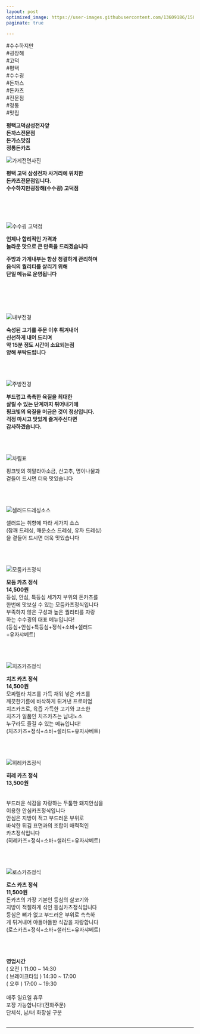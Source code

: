 ```yaml
---
layout: post
optimized_image: https://user-images.githubusercontent.com/13609186/158834851-5c5d7736-001b-448d-8bb6-eb99f2f16233.jpg
paginate: true

---
```


#수수하지만<br>
#굉장해<br>
#고덕<br>
#평택<br>
#수수굉<br>
#돈까스<br>
#돈카츠<br>
#전문점<br>
#정통<br>
#맛집<br>

**평택고덕삼성전자앞**<br>
**돈까스전문점**<br>
**돈가스맛집**<br>
**정통돈카츠**<br>


![가게전면사진](https://github.com/choijangwook/cjw/assets/13609186/a93f4325-53b1-47db-884d-ae5fa41673c2)

**평택 고덕 삼성전자 사거리에 위치한** <br>
**돈카츠전문점입니다.** <br>
**수수하지만굉장해(수수굉) 고덕점** <br>
<br>
<br>
<br>
<br>

![수수굉 고덕점](https://github.com/choijangwook/cjw/assets/13609186/033cfa9e-2243-4033-966f-fb33ad3cde34)

**언제나 합리적인 가격과** <br>
**놀라운 맛으로 큰 만족을 드리겠습니다** <br>

**주방과 가게내부는 항상 청결하게 관리하며** <br>
**음식의 퀄리티를 살리기 위해** <br>
**단일 메뉴로 운영됩니다** <br>

<br>
<br>
<br>
<br>

![내부전경](https://github.com/choijangwook/cjw/assets/13609186/6c94094a-112b-483f-8931-5453f78052e1)

**숙성된 고기를 주문 이후 튀겨내어** <br>
**신선하게 내어 드리며** <br>
**약 15분 정도 시간이 소요되는점** <br>
**양해 부탁드립니다** <br>
<br>
<br>
<br>

![주방전경](https://github.com/choijangwook/cjw/assets/13609186/8b66e71c-5549-4cbc-b67b-999a5950fcaf)

**부드럽고 촉촉한 육질을 최대한** <br>
**살릴 수 있는 단계까지 튀어내기에** <br>
**핑크빛의 육질을 머금은 것이 정상입니다.** <br>
**걱정 마시고 맛있게 즐겨주신다면** <br>
**감사하겠습니다.** <br>
<br>
<br>
<br>

![차림표](https://github.com/choijangwook/cjw/assets/13609186/2eb15ec2-8d6a-4c72-93de-d2fb95c99457)

핑크빛의 히말라야소금, 산고추, 명이나물과 <br>
곁들어 드시면 더욱 맛있습니다 <br>
<br>
<br>
<br>

![샐러드드레싱소스](https://github.com/choijangwook/cjw/assets/13609186/160ad8af-423b-4e09-b5fc-7aa86248b213)

셀러드는 취향에 따라 세가지 소스 <br>
(참깨 드레싱, 매운소스 드레싱, 유자 드레싱) <br>
을 곁들어 드시면 더욱 맛있습니다 <br>
<br>
<br>
<br>

![모둠카츠정식](https://github.com/choijangwook/cjw/assets/13609186/dd423766-be89-4843-8e31-73b4bbf29d09)

**모둠 카츠 정식** <br>
**14,500원** <br>
등심, 안심, 특등심 세가지 부위의 돈카츠를<br>
한번에 맛보실 수 있는 모둠카츠정식입니다<br>
부족하지 않은 구성과 높은 퀄리티를 자랑<br>
하는 수수굉의 대표 메뉴입니다!<br>
(등심+안심+특등심+정식+소바+샐러드<br>
+유자샤베트)<br>
<br>
<br>
<br>

![치즈카츠정식](https://github.com/choijangwook/cjw/assets/13609186/f2fe9773-3f09-4447-b4fc-25d25089e55c)

**치즈 카츠 정식** <br>
**14,500원** <br>
모짜렐라 치즈를 가득 채워 넣은 카츠를<br>
깨끗한기름에 바삭하게 튀겨낸 프로미엄<br>
치즈카츠로, 육즙 가득한 고기와 고소한<br>
치즈가 일품인  치즈카츠는 남녀노소<br>
누구라도 즐길 수 있는 메뉴입니다!<br>
(치즈카즈+정식+소바+샐러드+유자샤베트)<br>
<br>
<br>
<br>

![히레카츠정식](https://github.com/choijangwook/cjw/assets/13609186/a7f59c9a-a088-4ef0-be45-cd6575d0df10)

**히레 카츠 정식** <br>
**13,500원** <br>
<br>
<br>
부드러운 식감을 자랑하는 두툼한 돼지안심을<br>
이용한 안심카츠정식입니다<br>
안심은 지방이 적고 부드러운 부위로<br>
바삭한 튀김 표면과의 조합이 매력적인<br> 
카츠정식입니다<br>
(히레카즈+정식+소바+샐러드+유자샤베트) <br>
<br>
<br>
<br>

![로스카츠정식](https://github.com/choijangwook/cjw/assets/13609186/9cbaef3c-a881-4676-b998-5970b52cc7c7)

**로스 카츠 정식** <br>
**11,500원** <br>
돈카츠의 가장 기본인 등심의 살코기와 <br> 
지방이 적절하게 섞인 등심카츠정식입니다 <br>
등심은 뼈가 없고 부드러운 부위로 촉촉하 <br>
게 튀겨내어 야들야들한 식감을 자랑합니다 <br>
(로스카츠+정식+소바+샐러드+유자샤베트) <br>
<br>
<br>
<br>

**영업시간**
<br>
( 오전 )  11:00 ~ 14:30<br>
( 브레이크타임 )  14:30 ~ 17:00<br>
( 오후 )  17:00 ~ 19:30<br>
<br>
매주 일요일 휴무<br>
포장 가능합니다!(전화주문)<br>
단체석, 남/녀 화장실 구분<br>
<br>




---
